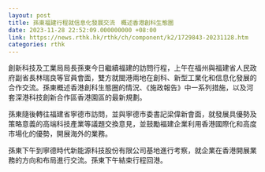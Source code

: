 ```yaml
---
layout: post
title: 孫東福建行程就信息化發展交流　概述香港創科生態圈
date: 2023-11-28 22:52:09.000000000 +08:00
link: https://news.rthk.hk/rthk/ch/component/k2/1729843-20231128.htm
categories: rthk
---
```


創新科技及工業局局長孫東今日繼續福建的訪問行程，上午在福州與福建省人民政府副省長林瑞良等官員會面，雙方就閩港兩地在創科、新型工業化和信息化發展的合作交流。孫東概述香港創科生態圈的情況、《施政報告》中一系列措施，以及河套深港科技創新合作區香港園區的最新規劃。

孫東隨後轉往福建省寧德市訪問，並與寧德市委書記梁偉新會面，就發展具優勢及策略意義的高端科技產業等議題交換意見，並鼓勵福建企業利用香港國際化和高度市場化的優勢，開展海外的業務。

孫東下午到寧德時代新能源科技股份有限公司基地進行考察，就企業在香港開展業務的方向和布局進行交流。孫東下午結束行程回港。
